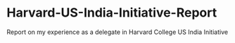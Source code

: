 # Harvard-US-India-Initiative-Report
Report on my experience as a delegate in Harvard College US India Initiative

